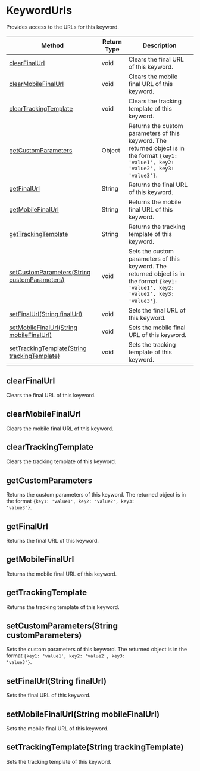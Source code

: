 # KeywordUrls
Provides access to the URLs for this keyword.

|Method|Return Type|Description|
|-|-|-
[clearFinalUrl](#clearfinalurl)|void|Clears the final URL of this keyword.<br />
[clearMobileFinalUrl](#clearmobilefinalurl)|void|Clears the mobile final URL of this keyword. <br />
[clearTrackingTemplate](#cleartrackingtemplate)|void|Clears the tracking template of this keyword.<br />
[getCustomParameters](#getcustomparameters)|Object|Returns the custom parameters of this keyword. The returned object is in the format <code>{key1: 'value1', key2: 'value2', key3: 'value3'}</code>.<br />
[getFinalUrl](#getfinalurl)|String|Returns the final URL of this keyword.<br />
[getMobileFinalUrl](#getmobilefinalurl)|String|Returns the mobile final URL of this keyword. <br />
[getTrackingTemplate](#gettrackingtemplate)|String|Returns the tracking template of this keyword.<br />
[setCustomParameters(String customParameters)](#setcustomparameters~string-customparameters~)|void|Sets the custom parameters of this keyword. The returned object is in the format <code>{key1: 'value1', key2: 'value2', key3: 'value3'}</code>.<br />
[setFinalUrl(String finalUrl)](#setfinalurl~string-finalurl~)|void|Sets the final URL of this keyword.<br />
[setMobileFinalUrl(String mobileFinalUrl)](#setmobilefinalurl~string-mobilefinalurl~)|void|Sets the mobile final URL of this keyword. <br />
[setTrackingTemplate(String trackingTemplate)](#settrackingtemplate~string-trackingtemplate~)|void|Sets the tracking template of this keyword.<br />

## <a name="clearfinalurl"></a>clearFinalUrl
Clears the final URL of this keyword.


## <a name="clearmobilefinalurl"></a>clearMobileFinalUrl
Clears the mobile final URL of this keyword. 


## <a name="cleartrackingtemplate"></a>clearTrackingTemplate
Clears the tracking template of this keyword.


## <a name="getcustomparameters"></a>getCustomParameters
Returns the custom parameters of this keyword. The returned object is in the format <code>{key1: 'value1', key2: 'value2', key3: 'value3'}</code>.


## <a name="getfinalurl"></a>getFinalUrl
Returns the final URL of this keyword.


## <a name="getmobilefinalurl"></a>getMobileFinalUrl
Returns the mobile final URL of this keyword. 


## <a name="gettrackingtemplate"></a>getTrackingTemplate
Returns the tracking template of this keyword.


## <a name="setcustomparameters~string-customparameters~"></a>setCustomParameters(String customParameters)
Sets the custom parameters of this keyword. The returned object is in the format <code>{key1: 'value1', key2: 'value2', key3: 'value3'}</code>.


## <a name="setfinalurl~string-finalurl~"></a>setFinalUrl(String finalUrl)
Sets the final URL of this keyword.


## <a name="setmobilefinalurl~string-mobilefinalurl~"></a>setMobileFinalUrl(String mobileFinalUrl)
Sets the mobile final URL of this keyword. 


## <a name="settrackingtemplate~string-trackingtemplate~"></a>setTrackingTemplate(String trackingTemplate)
Sets the tracking template of this keyword.


